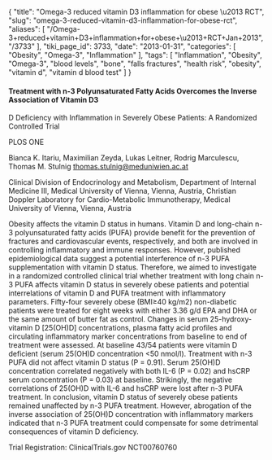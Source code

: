 {
    "title": "Omega-3 reduced vitamin D3 inflammation for obese \u2013 RCT",
    "slug": "omega-3-reduced-vitamin-d3-inflammation-for-obese-rct",
    "aliases": [
        "/Omega-3+reduced+vitamin+D3+inflammation+for+obese+\u2013+RCT+Jan+2013",
        "/3733"
    ],
    "tiki_page_id": 3733,
    "date": "2013-01-31",
    "categories": [
        "Obesity",
        "Omega-3",
        "Inflammation"
    ],
    "tags": [
        "Inflammation",
        "Obesity",
        "Omega-3",
        "blood levels",
        "bone",
        "falls fractures",
        "health risk",
        "obesity",
        "vitamin d",
        "vitamin d blood test"
    ]
}


#### Treatment with n-3 Polyunsaturated Fatty Acids Overcomes the Inverse Association of Vitamin D3

D Deficiency with Inflammation in Severely Obese Patients: A Randomized Controlled Trial

PLOS ONE

Bianca K. Itariu,     Maximilian Zeyda,     Lukas Leitner,     Rodrig Marculescu,     Thomas M. Stulnig  thomas.stulnig@meduniwien.ac.at

Clinical Division of Endocrinology and Metabolism, Department of Internal Medicine III, Medical University of Vienna, Vienna, Austria, Christian Doppler Laboratory for Cardio-Metabolic Immunotherapy, Medical University of Vienna, Vienna, Austria

Obesity affects the vitamin D status in humans. Vitamin D and long-chain n-3 polyunsaturated fatty acids (PUFA) provide benefit for the prevention of fractures and cardiovascular events, respectively, and both are involved in controlling inflammatory and immune responses. However, published epidemiological data suggest a potential interference of n-3 PUFA supplementation with vitamin D status. Therefore, we aimed to investigate in a randomized controlled clinical trial whether treatment with long chain n-3 PUFA affects vitamin D status in severely obese patients and potential interrelations of vitamin D and PUFA treatment with inflammatory parameters. Fifty-four severely obese (BMI≥40 kg/m2) non-diabetic patients were treated for eight weeks with either 3.36 g/d EPA and DHA or the same amount of butter fat as control. Changes in serum 25-hydroxy-vitamin D <span>[25(OH)D]</span> concentrations, plasma fatty acid profiles and circulating inflammatory marker concentrations from baseline to end of treatment were assessed. At baseline 43/54 patients were vitamin D deficient (serum 25(OH)D concentration <50 nmol/l). Treatment with n-3 PUFA did not affect vitamin D status (P = 0.91). Serum 25(OH)D concentration correlated negatively with both IL-6 (P = 0.02) and hsCRP serum concentration (P = 0.03) at baseline. Strikingly, the negative correlations of 25(OH)D with IL-6 and hsCRP were lost after n-3 PUFA treatment. In conclusion, vitamin D status of severely obese patients remained unaffected by n-3 PUFA treatment. However, abrogation of the inverse association of 25(OH)D concentration with inflammatory markers indicated that n-3 PUFA treatment could compensate for some detrimental consequences of vitamin D deficiency.

Trial Registration: ClinicalTrials.gov NCT00760760